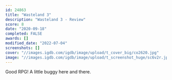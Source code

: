 ```yaml
---
id: 24863
title: "Wasteland 3"
description: "Wasteland 3 - Review"
score: 8
date: "2020-09-18"
completed: FALSE
awards: []
modified_date: "2022-07-04"
screenshots: []
cover: "//images.igdb.com/igdb/image/upload/t_cover_big/co2620.jpg"
image: "//images.igdb.com/igdb/image/upload/t_screenshot_huge/sc6v2r.jpg"
---
```

Good RPG! A little buggy here and there.